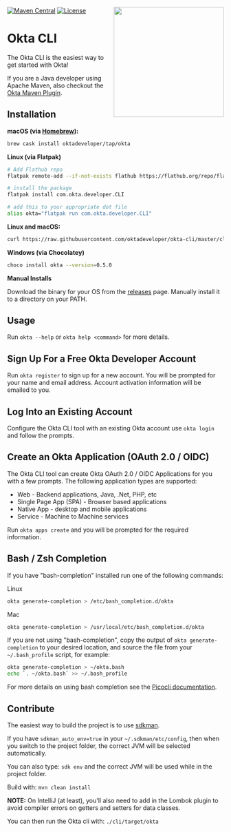 [<img src="https://aws1.discourse-cdn.com/standard14/uploads/oktadev/original/1X/0c6402653dfb70edc661d4976a43a46f33e5e919.png" align="right" width="256px"/>](https://devforum.okta.com/)
[![Maven Central](https://img.shields.io/maven-central/v/com.okta/okta-maven-plugin.svg)](https://search.maven.org/#search%7Cga%7C1%7Cg%3A%22com.okta.cli%22%20a%3A%22okta-cli%22)
[![License](https://img.shields.io/badge/License-Apache%202.0-blue.svg)](https://opensource.org/licenses/Apache-2.0)

Okta CLI
========

The Okta CLI is the easiest way to get started with Okta! 

If you are a Java developer using Apache Maven, also checkout the [Okta Maven Plugin](https://github.com/oktadeveloper/okta-maven-plugin). 

## Installation

**macOS (via [Homebrew](https://brew.sh/)):**

```bash
brew cask install oktadeveloper/tap/okta
```

**Linux (via Flatpak)**

```bash
# Add Flathub repo
flatpak remote-add --if-not-exists flathub https://flathub.org/repo/flathub.flatpakrepo

# install the package
flatpak install com.okta.developer.CLI

# add this to your appropriate dot file
alias okta="flatpak run com.okta.developer.CLI"
```

**Linux and macOS:**

```bash
curl https://raw.githubusercontent.com/oktadeveloper/okta-cli/master/cli/src/main/scripts/install.sh | sh
```

**Windows (via Chocolatey)**

```bash
choco install okta --version=0.5.0
```

**Manual Installs**

Download the binary for your OS from the [releases](https://github.com/oktadeveloper/okta-cli/releases) page. Manually install it to a directory on your PATH. 

## Usage

Run `okta --help` or `okta help <command>` for more details.

## Sign Up For a Free Okta Developer Account

Run `okta register` to sign up for a new account.  You will be prompted for your name and email address.  Account activation information will be emailed to you.

## Log Into an Existing Account

Configure the Okta CLI tool with an existing Okta account use `okta login` and follow the prompts.  

## Create an Okta Application (OAuth 2.0 / OIDC)

The Okta CLI tool can create Okta OAuth 2.0 / OIDC Applications for you with a few prompts. The following application types are supported:
- Web - Backend applications, Java, .Net, PHP, etc
- Single Page App (SPA) - Browser based applications
- Native App - desktop and mobile applications
- Service - Machine to Machine services

Run `okta apps create` and you will be prompted for the required information.

## Bash / Zsh Completion

If you have "bash-completion" installed run one of the following commands:

Linux

```sh
okta generate-completion > /etc/bash_completion.d/okta
```

Mac

```sh
okta generate-completion > /usr/local/etc/bash_completion.d/okta
```

If you are not using "bash-completion", copy the output of `okta generate-completion` to your desired location, and source the file from your `~/.bash_profile` script, for example:

```sh
okta generate-completion > ~/okta.bash
echo `. ~/okta.bash` >> ~/.bash_profile
```

For more details on using bash completion see the [Picocli documentation](https://picocli.info/autocomplete.html#_installing_completion_scripts_permanently_in_bashzsh).

## Contribute

The easiest way to build the project is to use [sdkman]().

If you have `sdkman_auto_env=true` in your `~/.sdkman/etc/config`, then when you switch to the project folder, the correct
JVM will be selected automatically.

You can also type: `sdk env` and the correct JVM will be used while in the project folder.

Build with: `mvn clean install`

**NOTE:** On IntelliJ (at least), you'll also need to add in the Lombok plugin to avoid compiler errors on getters and setters for data classes.

You can then run the Okta cli with: `./cli/target/okta`
